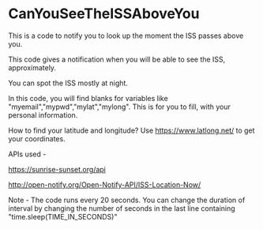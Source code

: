 # CanYouSeeTheISSAboveYou
This is a code to notify you to look up the moment the ISS passes above you. 

This code gives a notification when you will be able to see the ISS, approximately. 

You can spot the ISS mostly at night.

In this code, you will find blanks for variables like "myemail","mypwd","mylat","mylong". This is for you to fill, with your personal information.

How to find your latitude and longitude? Use https://www.latlong.net/ to get your coordinates.

APIs used - 

https://sunrise-sunset.org/api


http://open-notify.org/Open-Notify-API/ISS-Location-Now/


Note - The code runs every 20 seconds. You can change the duration of interval by changing the number of seconds in the last line containing "time.sleep(TIME_IN_SECONDS)"
